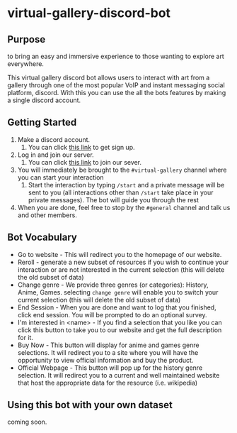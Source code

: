 # virtual-gallery-discord-bot

## Purpose
to bring an easy and immersive experience to those wanting to explore art everywhere.

This virtual gallery discord bot allows users to interact with art from a gallery through one of the most popular VoIP and instant messaging social platform, discord. With this you can use the all the bots features by making a single discord account. 

## Getting Started
1. Make a discord account.
   1. You can click [this link](https://discord.com/register) to get sign up.
2. Log in and join our server.
   1. You can click [this link](https://discord.gg/TKSTETm3uK) to join our sever.
3. You will immediately be brought to the `#virtual-gallery` channel where you can start your interaction
   1. Start the interaction by typing `/start` and a private message will be sent to you (all interactions other than `/start` take place in your private messages). The bot will guide you through the rest
4. When you are done, feel free to stop by the `#general` channel and talk us and other members.

## Bot Vocabulary
- Go to website - This will redirect you to the homepage of our website.
- Reroll - generate a new subset of resources if you wish to continue your interaction or are not interested in the current selection (this will delete the old subset of data)
- Change genre - We provide three genres (or categories): History, Anime, Games. selecting `change genre` will enable you to switch your current selection (this will delete the old subset of data)
- End Session - When you are done and want to log that you finished, click end session. You will be prompted to do an optional survey.
- I'm interested in \<name> - If you find a selection that you like you can click this button to take you to our website and get the full description for it.
- Buy Now - This button will display for anime and games genre selections. It will redirect you to a site where you will have the opportunity to view official information and buy the product.
- Official Webpage - This button will pop up for the history genre selection. It will redirect you to a current and well maintained website that host the appropriate data for the resource (i.e. wikipedia)

## Using this bot with your own dataset

coming soon.
